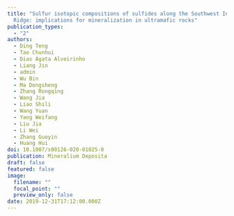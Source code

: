 ```yaml
---
title: "Sulfur isotopic compositions of sulfides along the Southwest Indian
  Ridge: implications for mineralization in ultramafic rocks"
publication_types:
  - "2"
authors:
  - Ding Teng
  - Tao Chunhui
  - Dias Ágata Alveirinho
  - Liang Jin
  - admin
  - Wu Bin
  - Ma Dongsheng
  - Zhang Rongqing
  - Wang Jia
  - Liao Shili
  - Wang Yuan
  - Yang Weifang
  - Liu Jia
  - Li Wei
  - Zhang Guoyin
  - Huang Hui
doi: 10.1007/s00126-020-01025-0
publication: Mineralium Deposita
draft: false
featured: false
image:
  filename: ""
  focal_point: ""
  preview_only: false
date: 2019-12-31T17:12:00.000Z
---
```

